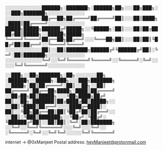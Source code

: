 
░░░░░░░░░░░░██████╗░███████╗░██████╗██╗░░░██╗███╗░░░███╗███████╗░░░░░░░░░░░░
░░░░░░░░░░░░██╔══██╗██╔════╝██╔════╝██║░░░██║████╗░████║██╔════╝░░░░░░░░░░░░
█████╗█████╗██████╔╝█████╗░░╚█████╗░██║░░░██║██╔████╔██║█████╗░░█████╗█████╗
╚════╝╚════╝██╔══██╗██╔══╝░░░╚═══██╗██║░░░██║██║╚██╔╝██║██╔══╝░░╚════╝╚════╝
░░░░░░░░░░░░██║░░██║███████╗██████╔╝╚██████╔╝██║░╚═╝░██║███████╗░░░░░░░░░░░░
░░░░░░░░░░░░╚═╝░░╚═╝╚══════╝╚═════╝░░╚═════╝░╚═╝░░░░░╚═╝╚══════╝░░░░░░░░░░░░

░░███╗░░██╗███████╗░██╗░░░░░░░██╗  ░██████╗░░█████╗░███╗░░░███╗███████╗
░░████╗░██║██╔════╝░██║░░██╗░░██║  ██╔════╝░██╔══██╗████╗░████║██╔════╝
░░██╔██╗██║█████╗░░░╚██╗████╗██╔╝  ██║░░██╗░███████║██╔████╔██║█████╗░░
░░██║╚████║██╔══╝░░░░████╔═████║░  ██║░░╚██╗██╔══██║██║╚██╔╝██║██╔══╝░░
░░██║░╚███║███████╗░░╚██╔╝░╚██╔╝░  ╚██████╔╝██║░░██║██║░╚═╝░██║███████╗
░░╚═╝░░╚══╝╚══════╝░░░╚═╝░░░╚═╝░░  ░╚═════╝░╚═╝░░╚═╝╚═╝░░░░░╚═╝╚══════╝


internet -> @0xManjeet
Postal address: heyManjeet@protonmail.com
